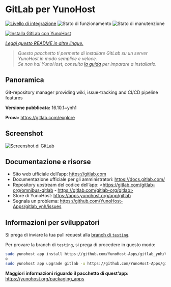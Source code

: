 <!--
N.B.: Questo README è stato automaticamente generato da <https://github.com/YunoHost/apps/tree/master/tools/readme_generator>
NON DEVE essere modificato manualmente.
-->

# GitLab per YunoHost

[![Livello di integrazione](https://dash.yunohost.org/integration/gitlab.svg)](https://dash.yunohost.org/appci/app/gitlab) ![Stato di funzionamento](https://ci-apps.yunohost.org/ci/badges/gitlab.status.svg) ![Stato di manutenzione](https://ci-apps.yunohost.org/ci/badges/gitlab.maintain.svg)

[![Installa GitLab con YunoHost](https://install-app.yunohost.org/install-with-yunohost.svg)](https://install-app.yunohost.org/?app=gitlab)

*[Leggi questo README in altre lingue.](./ALL_README.md)*

> *Questo pacchetto ti permette di installare GitLab su un server YunoHost in modo semplice e veloce.*  
> *Se non hai YunoHost, consulta [la guida](https://yunohost.org/install) per imparare a installarlo.*

## Panoramica

Git-repository manager providing wiki, issue-tracking and CI/CD pipeline features

**Versione pubblicata:** 16.10.1~ynh1

**Prova:** <https://gitlab.com/explore>

## Screenshot

![Screenshot di GitLab](./doc/screenshots/GitLab_running_11.0_(2018-07).png)

## Documentazione e risorse

- Sito web ufficiale dell’app: <https://gitlab.com>
- Documentazione ufficiale per gli amministratori: <https://docs.gitlab.com/>
- Repository upstream del codice dell’app: <https://gitlab.com/gitlab-org/omnibus-gitlab - https://gitlab.com/gitlab-org/gitlab>
- Store di YunoHost: <https://apps.yunohost.org/app/gitlab>
- Segnala un problema: <https://github.com/YunoHost-Apps/gitlab_ynh/issues>

## Informazioni per sviluppatori

Si prega di inviare la tua pull request alla [branch di `testing`](https://github.com/YunoHost-Apps/gitlab_ynh/tree/testing).

Per provare la branch di `testing`, si prega di procedere in questo modo:

```bash
sudo yunohost app install https://github.com/YunoHost-Apps/gitlab_ynh/tree/testing --debug
o
sudo yunohost app upgrade gitlab -u https://github.com/YunoHost-Apps/gitlab_ynh/tree/testing --debug
```

**Maggiori informazioni riguardo il pacchetto di quest’app:** <https://yunohost.org/packaging_apps>
